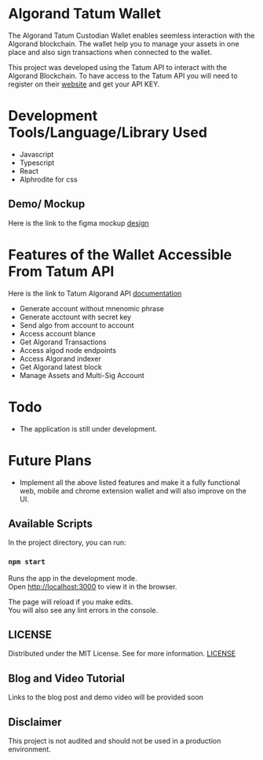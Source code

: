 # Algorand Tatum Wallet

The Algorand Tatum Custodian Wallet enables seemless interaction with the Algorand blockchain. The wallet help you to manage your assets in one place and also sign transactions when connected to the wallet. 

This project was developed using the Tatum API to interact with the Algorand Blockchain. To have access to the Tatum API you will need to register on their [website](https://tatum.io/) and get your API KEY.

# Development Tools/Language/Library Used
- Javascript
- Typescript
- React
- Alphrodite for css

## Demo/ Mockup
Here is the link to the figma mockup [design](https://www.figma.com/file/qhuPvosg1Zbjv3ib2cdW4v/Tatum-Algorand-Wallet?node-id=0%3A1)

# Features of the Wallet Accessible From Tatum API 
Here is the link to Tatum Algorand API [documentation](https://tatum.io/apidoc.php#operation/AlgorandGenerateWallet)
- Generate account without mnenomic phrase
- Generate acctount with secret key
- Send algo from account to account
- Access account blance 
- Get Algorand Transactions
- Access algod node endpoints
- Access Algorand indexer
- Get Algorand latest block
- Manage Assets and Multi-Sig Account

# Todo
- The application is still under development.

# Future Plans
- Implement all the above listed features and make it a fully functional web, mobile and chrome extension wallet and will also improve on the UI.

## Available Scripts

In the project directory, you can run:

### `npm start`

Runs the app in the development mode.\
Open [http://localhost:3000](http://localhost:3000) to view it in the browser.

The page will reload if you make edits.\
You will also see any lint errors in the console.

## LICENSE
Distributed under the MIT License. See for more information. [LICENSE](https://github.com/gconnect/Algorand-Tatum-Wallet/blob/master/LICENSE)

## Blog and Video Tutorial
Links to the blog post and demo video will be provided soon

## Disclaimer
This project is not audited and should not be used in a production environment.
